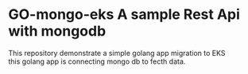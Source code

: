 # GO-mongo-eks A sample Rest Api with mongodb

This repository demonstrate a simple golang app migration to EKS  
this golang app is connecting mongo db to fecth data.
